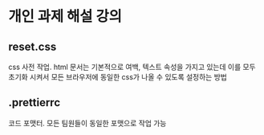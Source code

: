 # 개인 과제 해설 강의

## reset.css

css 사전 작업. html 문서는 기본적으로 여백, 텍스트 속성을 가지고 있는데 이를 모두 초기화 시켜서 모든 브라우저에 동일한 css가 나올 수 있도록 설정하는 방법

## .prettierrc

코드 포맷터. 모든 팀원들이 동일한 포맷으로 작업 가능
